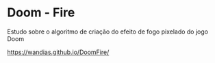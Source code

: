 # Doom - Fire
Estudo sobre o algoritmo de criação do efeito de fogo pixelado do jogo Doom

https://wandias.github.io/DoomFire/
